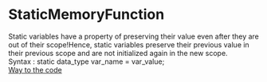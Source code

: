 # StaticMemoryFunction
Static variables have a property of preserving their value even after they are out of their scope!Hence, static variables preserve their previous value in their previous scope and are not initialized again in the new scope.<br/>
Syntax :
static data_type var_name = var_value; <br/>
[Way to the code](https://github.com/ASTHA193/StaticMemoryFunction/commit/49cb165354e9d28ca9f448afd4084d21d4ac92c5)
